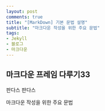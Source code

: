 ```yaml
---
layout: post
comments: true
title: "[MarkDown] 기본 문법 설명"
subtitle: "마크다운 작성을 위한 주요 문법"
tags:
- Jekyll
- 블로그
- 마크다운
---
```


## 마크다운 프레임 다루기33

판다스
판다스

마크다운 작성을 위한 주요 문법
